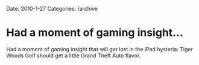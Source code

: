 Date: 2010-1-27
Categories: /archive

# Had a moment of gaming insight...

Had a moment of gaming insight that will get lost in the iPad hysteria: Tiger Woods Golf should get a little Grand Theft Auto flavor.
